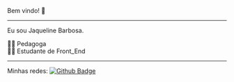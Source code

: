  Bem vindo! 🙋

 <hr>
 Eu sou Jaqueline Barbosa.
 
 👩‍🏫 Pedagoga <br>
 👩‍🎓  Estudante de Front_End <br>
 
 <hr>

 Minhas redes: 
[![Github Badge](https://img.shields.io/badge/-Github-000?style=flat-square&logo=Github&logoColor=white&link=https://github.com/jacksbramos)](https://github.com/jacksbramos)



